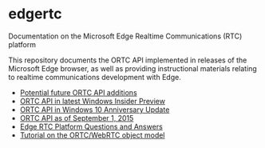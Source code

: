 # edgertc
Documentation on the Microsoft Edge Realtime Communications (RTC) platform

This repository documents the ORTC API implemented in releases of the
Microsoft Edge browser, as well as providing instructional materials
relating to realtime communications development with Edge. 

* [Potential future ORTC API additions](https://cdn.rawgit.com/aboba/edgertc/f6b77ef7/msortc-rs3.html)
* [ORTC API in latest Windows Insider Preview](https://cdn.rawgit.com/aboba/edgertc/5a00f1ee/msortc-rs2.html)
* [ORTC API in Windows 10 Anniversary Update](https://cdn.rawgit.com/aboba/edgertc/4c1d621c/msortc-rs1.html)
* [ORTC API as of September 1, 2015](https://cdn.rawgit.com/aboba/edgertc/0db086f6/msortc.html)  
* [Edge RTC Platform Questions and Answers](https://github.com/aboba/edgertc/blob/master/MicrosoftEdgeRTCQA.pdf)
* [Tutorial on the ORTC/WebRTC object model](https://github.com/aboba/edgertc/tree/master/slides)
